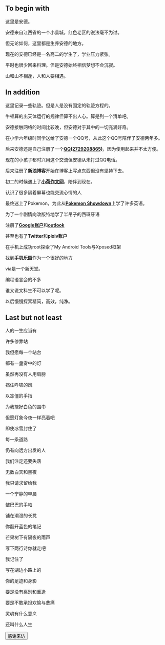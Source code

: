 
## To begin with
这里是安德。

安德来自江西省的一个小县城，红色老区的说法毫不为过。

但无论如何，这里都是生养安德的地方。

现在的安德已经是一名高二的学生了，学业压力紧张。

平时也很少回来料理。但是安德始终相信梦想不会沉寂。

山和山不相逢，人和人要相遇。
## In addition
 这里记录一些轨迹。但是人是没有固定的轨迹方程的。
 
 牛顿算的出天体运行的规律但算不出人心。算是列一个清单吧。 
 
 安德接触网络的时间比较晚，但安德对于其中的一切充满好奇。
 
 在小学六年级时同学送给了安德一个QQ号，从此这个QQ号陪伴了安德两年多。
 
 后来安德还是自己注册了一个[**QQ(2729208865)**](mailto:272920865@qq.com)，因为使用起来并不太方便。
 
 现在的小孩子都时兴用这个交流但安德从未打过QQ电话。
 
 后来注册了**新浪博客**开始在博客上写点东西但没有坚持下去。
 
 初二的时候遇上了[**小荷作文网**](http://www.zww.cn/zw/sect2/)，陪伴到现在。
 
 认识了很多隔着屏幕也能交流心情的人
 
 最终迷上了Pokemon，为此从[**Pokemon Showdown**](https://play.pokemonshowdown.com/)上学了许多英语。
 
 为了一个剧情向改版特地学了半吊子的西班牙语
 
 注册了[**Google账户**](https://www.google.com/)和[**outlook**](https://cn.bing.com/?ensearch=1)
 
 甚至也有了**Twitter**和**pixiv账户**
 
 在手机上成功root探索了My Android Tools与Xposed框架
 
 找到[**手机乐园**](https://www.shouji.com.cn/)作为一个很好的地方
 
 via是一个新天堂。
 
 编程语言会的不多
 
 谁又说文科生不可以学了呢。
 
 以后慢慢探索精简，高效，纯净。
 
 
 ## Last but not least

人的一生应当有

许多停靠站

我但愿每一个站台

都有一盏雾中的灯

虽然再没有人用肩膀

挡住呼啸的风

以冻僵的手指

为我掖好白色的围巾

但愿灯象今夜一样亮着吧

即使冰雪封住了

每一条道路

仍有向远方出发的人

我们注定还要失落

无数白天和黑夜

我只请求留给我

一个宁静的早晨

皱巴巴的手帕

铺在潮湿的长凳

你翻开蓝色的笔记

芒果树下有隔夜的雨声

写下两行诗你就走吧

我记住了

写在湖边小路上的

你的足迹和身影

要是没有离别和重逢

要是不敢承担欢愉与悲痛

灵魂有什么意义

还叫什么人生


<button type="button"
onclick="document.getElementById('demo').innerHTML = Date()">感谢来访</button>
  <p id="demo"></p>
